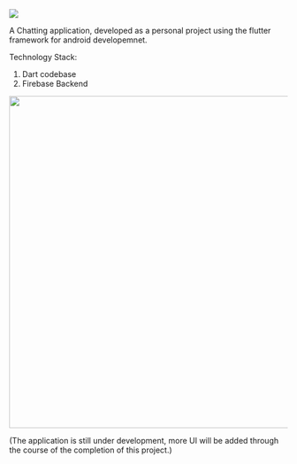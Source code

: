 <img src = "https://github.com/therrshan/flash-chat/blob/master/Screenshots/logo.jpg">

A Chatting application, developed as a personal project using the flutter framework for android developemnet.

Technology Stack:
1. Dart codebase
2. Firebase Backend

<img src = "https://github.com/therrshan/flash-chat/blob/master/Screenshots/ui.jpg" height = "600">

(The application is still under development, more UI will be added through the course of the completion of this project.)


